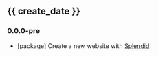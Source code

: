 ## {{ create_date }}

### 0.0.0-pre

- [package] Create a new website with [Splendid](https://www.npmjs.com/package/splendid).
